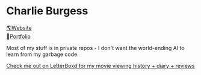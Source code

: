 # Charlie Burgess

[🌎Website](https://www.cburg.co.uk)
<br>
[🎨Portfolio](https://www.behance.net/cburg)

Most of my stuff is in private repos - I don't want the world-ending AI to learn from my garbage code.

[Check me out on LetterBoxd for my movie viewing history + diary + reviews](https://letterboxd.com/cburj/)
